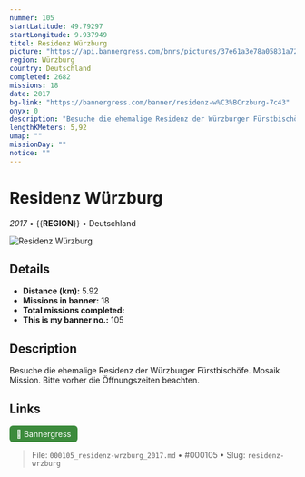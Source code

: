 ```yaml
---
nummer: 105
startLatitude: 49.79297
startLongitude: 9.937949
titel: Residenz Würzburg
picture: "https://api.bannergress.com/bnrs/pictures/37e61a3e78a05831a720419a5e17d465"
region: Würzburg
country: Deutschland
completed: 2682
missions: 18
date: 2017
bg-link: "https://bannergress.com/banner/residenz-w%C3%BCrzburg-7c43"
onyx: 0
description: "Besuche die ehemalige Residenz der Würzburger Fürstbischöfe. Mosaik Mission. Bitte vorher die Öffnungszeiten beachten."
lengthKMeters: 5,92
umap: ""
missionDay: ""
notice: ""
---
```

# Residenz Würzburg

*2017* • {{__REGION__}} • Deutschland

![Residenz Würzburg](https://api.bannergress.com/bnrs/pictures/37e61a3e78a05831a720419a5e17d465)



## Details
- **Distance (km):** 5.92
- **Missions in banner:** 18
- **Total missions completed:** 
- **This is my banner no.:** 105



## Description
Besuche die ehemalige Residenz der Würzburger Fürstbischöfe. Mosaik Mission. Bitte vorher die Öffnungszeiten beachten.



## Links
<a href="https://bannergress.com/banner/residenz-w%C3%BCrzburg-7c43" target="_blank" style="display:inline-block;margin-right:8px;padding:6px 12px;background:#3c8b3c;color:#fff;text-decoration:none;border-radius:6px;">🔗 Bannergress</a>



> File: `000105_residenz-wrzburg_2017.md` • #000105 • Slug: `residenz-wrzburg`
